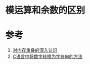 # 模运算和余数的区别

# 参考

1. [对内存重叠的深入认识](http://blog.csdn.net/feitianxuxue/article/details/7195158)
1. [C语言中将数字转换为字符串的方法](http://c.biancheng.net/cpp/html/1573.html)
